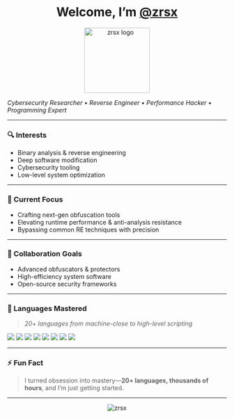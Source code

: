 <h1 align="center">Welcome, I’m <a href="https://github.com/zrsx" target="_blank">@zrsx</a></h1>

<p align="center">
  <img src="https://avatars.githubusercontent.com/u/209009492" width="150" alt="zrsx logo">
</p>
  <i>Cybersecurity Researcher • Reverse Engineer • Performance Hacker • Programming Expert</i>
</p>

---

### 🔍 Interests

- Binary analysis & reverse engineering  
- Deep software modification  
- Cybersecurity tooling  
- Low-level system optimization  

---

### 🚀 Current Focus

- Crafting next-gen obfuscation tools  
- Elevating runtime performance & anti-analysis resistance  
- Bypassing common RE techniques with precision

---

### 🤝 Collaboration Goals

- Advanced obfuscators & protectors  
- High-efficiency system software  
- Open-source security frameworks  

---

### 🧠 Languages Mastered

> *20+ languages from machine-close to high-level scripting*

<p align="left">
  <img src="https://img.shields.io/badge/C-00599C?style=for-the-badge&logo=c&logoColor=white">
  <img src="https://img.shields.io/badge/C++-00599C?style=for-the-badge&logo=c%2B%2B&logoColor=white">
  <img src="https://img.shields.io/badge/Assembly-6E4C13?style=for-the-badge&logo=gnubash&logoColor=white">
  <img src="https://img.shields.io/badge/Python-3776AB?style=for-the-badge&logo=python&logoColor=white">
  <img src="https://img.shields.io/badge/Rust-000000?style=for-the-badge&logo=rust&logoColor=white">
  <img src="https://img.shields.io/badge/Go-00ADD8?style=for-the-badge&logo=go&logoColor=white">
  <img src="https://img.shields.io/badge/JavaScript-F7DF1E?style=for-the-badge&logo=javascript&logoColor=black">
  <img src="https://img.shields.io/badge/Linux-FCC624?style=for-the-badge&logo=linux&logoColor=black">
</p>

---

### ⚡ Fun Fact

> I turned obsession into mastery—**20+ languages, thousands of hours**, and I’m just getting started.

---

<p align="center">
  <img src="https://komarev.com/ghpvc/?username=zrsx&label=Profile%20views&color=blue&style=flat" alt="zrsx" />
</p>
